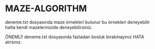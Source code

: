 # MAZE-ALGORITHM


deneme.txt dosyasında maze örnekleri bulunur bu örnekleri deneyebilir hatta kendi mazelerinizide deneyebilirsiniz.


ÖNEMLİ! deneme.txt dosyasında fazladan bosluk bırakmayınız HATA alırsınız.
